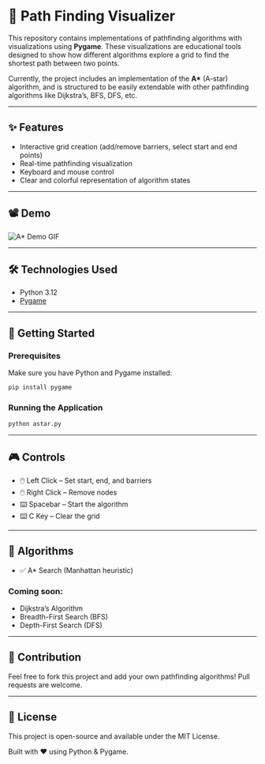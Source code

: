 # 🧭 Path Finding Visualizer

This repository contains implementations of pathfinding algorithms with visualizations using **Pygame**. These visualizations are educational tools designed to show how different algorithms explore a grid to find the shortest path between two points.

Currently, the project includes an implementation of the **A\*** (A-star) algorithm, and is structured to be easily extendable with other pathfinding algorithms like Dijkstra’s, BFS, DFS, etc.

---

## ✨ Features

- Interactive grid creation (add/remove barriers, select start and end points)
- Real-time pathfinding visualization
- Keyboard and mouse control
- Clear and colorful representation of algorithm states

---

## 📽️ Demo

![A\* Demo GIF](demo.gif) <!-- Replace with an actual GIF if available -->

---

## 🛠️ Technologies Used

- Python 3.12
- [Pygame](https://www.pygame.org/)

---

## 🚀 Getting Started

### Prerequisites

Make sure you have Python and Pygame installed:

```bash
pip install pygame
```

### Running the Application
```bash
python astar.py
```

---

## 🎮 Controls
- 🖱️ Left Click – Set start, end, and barriers
- 🖱️ Right Click – Remove nodes
- ⌨️ Spacebar – Start the algorithm
- ⌨️ C Key – Clear the grid

--- 

## 🧠 Algorithms
- ✅ A* Search (Manhattan heuristic)

### Coming soon:
- Dijkstra’s Algorithm
- Breadth-First Search (BFS)
- Depth-First Search (DFS)

---

## 🤝 Contribution
Feel free to fork this project and add your own pathfinding algorithms! Pull requests are welcome.

---

## 📄 License
This project is open-source and available under the MIT License.

Built with ❤️ using Python & Pygame.